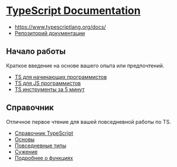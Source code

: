 # [TypeScript Documentation](../index.md)

- <a href="https://www.typescriptlang.org/docs/" target="_blank">https://www.typescriptlang.org/docs/</a>
- <a href="https://github.com/microsoft/TypeScript-Website" target="_blank">Репозиторий документации</a>

## Начало работы

Краткое введение на основе вашего опыта или предпочтений.

- [TS для начинающих программистов](<./1. Get Started/1. TS for the New Programmer.md>)
- [TS для JS программистов](<./1. Get Started/2. TS for JS Programmers.md>)
- [TS инструменты за 5 минут](<./1. Get Started/3. TS Tooling in 5 minutes.md>)

## Справочник

Отличное первое чтение для вашей повседневной работы по TS.

- [Справочник TypeScript](<./2. Handbook/1. The TypeScript Handbook.md>)
- [Основы](<./2. Handbook/2. The Basics.md>)
- [Повседневные типы](<./2. Handbook/3. Everyday Types.md>)
- [Сужение](<./2. Handbook/4. Narrowing.md>)
- [Подробнее о функциях](<./2. Handbook/5. More on Functions.md>)
